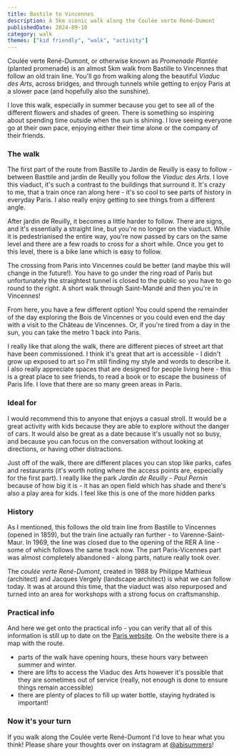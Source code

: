 ```yaml
---
title: Bastile to Vincennes
description: A 5km scenic walk along the Coulée verte René-Dumont
publishedDate: 2024-09-10
category: walk
themes: ["kid friendly", "walk", "activity"]
---
```


Coulée verte René-Dumont, or otherwise known as _Promenade Plantée_ (planted promenade) is an almost 5km walk from Bastille to Vincennes that follow an old train line. You'll go from walking along the beautiful _Viaduc des Arts_, across bridges, and through tunnels while getting to enjoy Paris at a slower pace (and hopefully also the sunshine).

I love this walk, especially in summer because you get to see all of the different flowers and shades of green. There is something so inspiring about spending time outside when the sun is shining. I love seeing everyone go at their own pace, enjoying either their time alone or the company of their friends.

### The walk

The first part of the route from Bastille to Jardin de Reuilly is easy to follow - between Basttile and jardin de Reuilly you follow the _Viaduc des Arts_. I love this viaduct, it's such a contrast to the buildings that surround it. It's crazy to me, that a train once ran along here - it's so cool to see parts of history in everyday Paris. I also really enjoy getting to see things from a different angle.

After jardin de Reuilly, it becomes a little harder to follow. There are signs, and it's essentially a straight line, but you're no longer on the viaduct. While it is pedestrianised the entire way, you're now passed by cars on the same level and there are a few roads to cross for a short while. Once you get to this level, there is a bike lane which is easy to follow.

The crossing from Paris into Vincennes could be better (and maybe this will change in the future!). You have to go under the ring road of Paris but unfortunately the straightest tunnel is closed to the public so you have to go round to the right. A short walk through Saint-Mandé and then you're in Vincennes!

From here, you have a few different option! You could spend the remainder of the day exploring the Bois de Vincennes or you could even end the day with a visit to the Château de Vincennes. Or, if you're tired from a day in the sun, you can take the metro 1 back into Paris.

I really like that along the walk, there are different pieces of street art that have been commissioned. I think it's great that art is accessible - I didn't grow up exposed to art so I'm still finding my style and words to describe it. I also really appreciate spaces that are designed for people living here - this is a great place to see friends, to read a book or to escape the business of Paris life. I love that there are so many green areas in Paris.

### Ideal for

I would recommend this to anyone that enjoys a casual stroll. It would be a great activity with kids because they are able to explore without the danger of cars. It would also be great as a date because it's usually not so busy, and because you can focus on the conversation without looking at directions, or having other distractions.

Just off of the walk, there are different places you can stop like parks, cafes and restaurants (it's worth noting where the access points are, especially for the first part). I really like the park _Jardin de Reuilly - Paul Pernin_ because of how big it is - it has an open field which has shade and there's also a play area for kids. I feel like this is one of the more hidden parks

### History

As I mentioned, this follows the old train line from Bastille to Vincennes (opened in 1859), but the train line actually ran further - to Varenne-Saint-Maur. In 1969, the line was closed due to the opening of the RER A line - some of which follows the same track now. The part Paris-Vicennes part was almost completely abandoned - along parts, nature really took over.

The _coulée verte René-Dumont_, created in 1988 by Philippe Mathieux (architect) and Jacques Vergely (landscape architect) is what we can follow today. It was at around this time, that the viaduct was also repurposed and turned into an area for workshops with a strong focus on craftsmanship.

### Practical info

And here we get onto the practical info - you can verify that all of this information is still up to date on the [Paris website](https://www.paris.fr/pages/de-bastille-a-vincennes-par-la-coulee-verte-4932). On the website there is a map with the route.

- parts of the walk have opening hours, these hours vary between summer and winter.
- there are lifts to access the Viaduc des Arts however it's possible that they are sometimes out of service (really, not enough is done to ensure things remain accessible)
- there are plenty of places to fill up water bottle, staying hydrated is important!

### Now it's your turn

If you walk along the Coulée verte René-Dumont I'd love to hear what you think! Please share your thoughts over on instagram at [@abisummers](https://www.instagram.com/abisummers/)!
